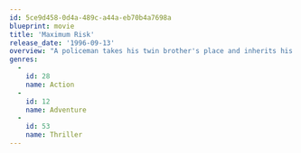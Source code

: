 ```yaml
---
id: 5ce9d458-0d4a-489c-a44a-eb70b4a7698a
blueprint: movie
title: 'Maximum Risk'
release_date: '1996-09-13'
overview: "A policeman takes his twin brother's place and inherits his problems and a beautiful girlfriend. He is forced to kickbox his way from France to the U.S. and back while playing footsie with the FBI and Russian mafia. Not just muscles with a badge, the policeman must find the answers to some tough questions, none harder than what the heck is an accordian player doing in a sauna."
genres:
  -
    id: 28
    name: Action
  -
    id: 12
    name: Adventure
  -
    id: 53
    name: Thriller
---
```

